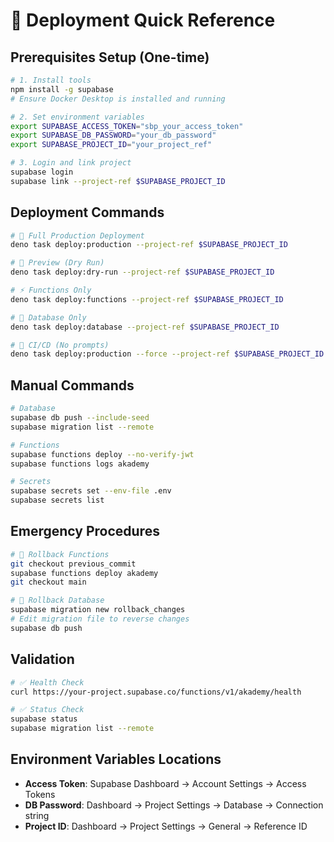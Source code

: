 # 🚀 Deployment Quick Reference

## Prerequisites Setup (One-time)

```bash
# 1. Install tools
npm install -g supabase
# Ensure Docker Desktop is installed and running

# 2. Set environment variables
export SUPABASE_ACCESS_TOKEN="sbp_your_access_token"
export SUPABASE_DB_PASSWORD="your_db_password"
export SUPABASE_PROJECT_ID="your_project_ref"

# 3. Login and link project
supabase login
supabase link --project-ref $SUPABASE_PROJECT_ID
```

## Deployment Commands

```bash
# 🎯 Full Production Deployment
deno task deploy:production --project-ref $SUPABASE_PROJECT_ID

# 👀 Preview (Dry Run)
deno task deploy:dry-run --project-ref $SUPABASE_PROJECT_ID

# ⚡ Functions Only
deno task deploy:functions --project-ref $SUPABASE_PROJECT_ID

# 💾 Database Only  
deno task deploy:database --project-ref $SUPABASE_PROJECT_ID

# 🤖 CI/CD (No prompts)
deno task deploy:production --force --project-ref $SUPABASE_PROJECT_ID
```

## Manual Commands

```bash
# Database
supabase db push --include-seed
supabase migration list --remote

# Functions
supabase functions deploy --no-verify-jwt
supabase functions logs akademy

# Secrets
supabase secrets set --env-file .env
supabase secrets list
```

## Emergency Procedures

```bash
# 🔄 Rollback Functions
git checkout previous_commit
supabase functions deploy akademy
git checkout main

# 🔄 Rollback Database
supabase migration new rollback_changes
# Edit migration file to reverse changes
supabase db push
```

## Validation

```bash
# ✅ Health Check
curl https://your-project.supabase.co/functions/v1/akademy/health

# ✅ Status Check
supabase status
supabase migration list --remote
```

## Environment Variables Locations

- **Access Token**: Supabase Dashboard → Account Settings → Access Tokens
- **DB Password**: Dashboard → Project Settings → Database → Connection string  
- **Project ID**: Dashboard → Project Settings → General → Reference ID